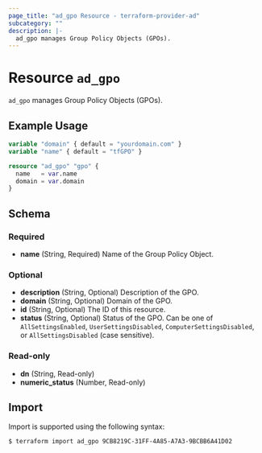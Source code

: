 ```yaml
---
page_title: "ad_gpo Resource - terraform-provider-ad"
subcategory: ""
description: |-
  ad_gpo manages Group Policy Objects (GPOs).
---
```


# Resource `ad_gpo`

`ad_gpo` manages Group Policy Objects (GPOs).

## Example Usage

```terraform
variable "domain" { default = "yourdomain.com" }
variable "name" { default = "tfGPO" }

resource "ad_gpo" "gpo" {
  name   = var.name
  domain = var.domain
}
```

## Schema

### Required

- **name** (String, Required) Name of the Group Policy Object.

### Optional

- **description** (String, Optional) Description of the GPO.
- **domain** (String, Optional) Domain of the GPO.
- **id** (String, Optional) The ID of this resource.
- **status** (String, Optional) Status of the GPO. Can be one of `AllSettingsEnabled`, `UserSettingsDisabled`, `ComputerSettingsDisabled`, or `AllSettingsDisabled` (case sensitive).

### Read-only

- **dn** (String, Read-only)
- **numeric_status** (Number, Read-only)

## Import

Import is supported using the following syntax:

```shell
$ terraform import ad_gpo 9CB8219C-31FF-4A85-A7A3-9BCBB6A41D02
```
